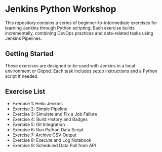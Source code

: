 # Jenkins Python Workshop

This repository contains a series of beginner-to-intermediate exercises for learning Jenkins through Python scripting. Each exercise builds incrementally, combining DevOps practices and data-related tasks using Jenkins Pipelines.

## Getting Started

These exercises are designed to be used with Jenkins in a local environment or Gitpod. Each task includes setup instructions and a Python script if needed.

## Exercise List

- Exercise 1: Hello Jenkins
- Exercise 2: Simple Pipeline
- Exercise 3: Simulate and Fix a Job Failure
- Exercise 4: Build History and Badges
- Exercise 5: Git Integration
- Exercise 6: Run Python Data Script
- Exercise 7: Archive CSV Output
- Exercise 8: Execute and Log Notebook
- Exercise 9: Scheduled Data Pull from API
